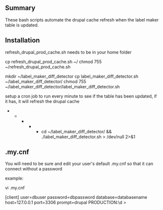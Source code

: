 ## Summary

These bash scripts automate the drupal cache refresh when the label maker table is updated.

## Installation

refresh_drupal_prod_cache.sh needs to be in your home folder

cp refresh_drupal_prod_cache.sh ~/
chmod 755 ~/refresh_drupal_prod_cache.sh

mkdir ~/label_maker_diff_detector
cp label_maker_diff_detector.sh ~/label_maker_diff_detector/
chmod 755 ~/label_maker_diff_detector/label_maker_diff_detector.sh

setup a cron job to run every minute to see if the table has been updated, if it has, it will refresh the drupal cache

* * * * * cd ~/label_maker_diff_detector/ && ./label_maker_diff_detector.sh > /dev/null 2>&1


## .my.cnf

You will need to be sure and edit your user's default .my.cnf so that it can connect without a password

example:

vi .my.cnf

[client]
user=dbuser
password=dbpassword
database=databasename
host=127.0.0.1
port=3306
prompt=drupal PRODUCTION:\d >

